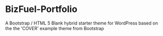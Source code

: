 # BizFuel-Portfolio
A Bootstrap / HTML 5 Blank hybrid starter theme for WordPress based on the the 'COVER' example theme from Bootstrap 
